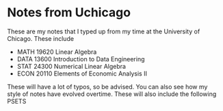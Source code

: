 # Notes from Uchicago

These are my notes that I typed up from my time at the University of Chicago. These include 

- MATH 19620 Linear Algebra 
- DATA 13600 Introduction to Data Engineering
- STAT 24300 Numerical Linear Algebra
- ECON 20110 Elements of Economic Analysis II 

These will have a lot of typos, so be advised. You can also see how my style of notes have evolved overtime. These will also include the following PSETS
